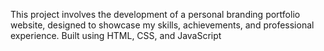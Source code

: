 This project involves the development of a personal branding portfolio website, designed to showcase my skills, achievements, and professional experience. Built using HTML, CSS, and JavaScript
